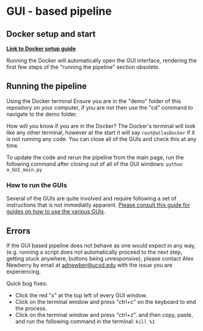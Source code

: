 # GUI - based pipeline

## Docker setup and start

**[Link to Docker setup guide](../docker/README.md)**

Running the Docker will automatically open the GUI interface, rendering the first few steps of the "running the pipeline" section obsolete.

## Running the pipeline

Using the Docker terminal Ensure you are in the "demo" folder of this repository on your computer, if you are not then use the "cd" command to navigate to the demo folder.

How will you know if you are in the Docker? The Docker's terminal will look like any other terminal, however at the start it will say `root@atlasDocker` if it is not running any code. You can close all of the GUIs and check this at any time.

To update the code and rerun the pipeline from the main page, run the following command after closing out of all of the GUI windows: `python a_GUI_main.py`

### How to run the GUIs

Several of the GUIs are quite involved and require following a set of instructions that is not immediatly apparent. [Please consult this guide for guides on how to use the various GUIs](./GUI_guides_v2.md).

## Errors

If the GUI based pipeline does not behave as one would expect in any way, (e.g. running a script does not automatically proceed to the next step, getting stuck anywhere, buttons being unresponsive), please contact Alex Newberry by email at adnewber@ucsd.edu with the issue you are experiencing.

Quick bug fixes:
  - Click the red "x" at the top left of every GUI window. 
  - Click on the terminal window and press "ctrl+c" on the keyboard to end the process. 
  - Click on the terminal window and press "ctrl+z". and then copy, paste, and run the following command in the terminal: `kill %1`
